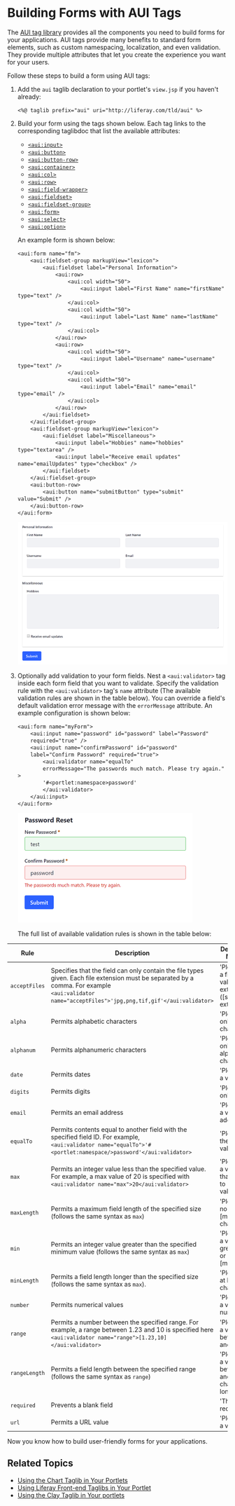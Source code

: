 # Building Forms with AUI Tags

The [AUI tag library](https://docs.liferay.com/portal/7.2-latest/taglibs/util-taglib/aui/tld-summary.html) provides all the components you need to build forms for your applications. AUI tags provide many benefits to standard form elements, such as custom namespacing, localization, and even validation. They provide multiple attributes that let you create the experience you want for your users. 

Follow these steps to build a form using AUI tags:

1. Add the `aui` taglib declaration to your portlet's `view.jsp` if you haven't  already:

    ```markup
    <%@ taglib prefix="aui" uri="http://liferay.com/tld/aui" %>
    ```

1. Build your form using the tags shown below. Each tag links to the corresponding taglibdoc that list the available attributes:

    * [`<aui:input>`](https://docs.liferay.com/ce/portal/7.2-latest/taglibs/util-taglib/aui/input.html)
    * [`<aui:button>`](https://docs.liferay.com/ce/portal/7.2-latest/taglibs/util-taglib/aui/button.html)
    * [`<aui:button-row>`](https://docs.liferay.com/ce/portal/7.2-latest/taglibs/util-taglib/aui/button-row.html)
    * [`<aui:container>`](https://docs.liferay.com/ce/portal/7.2-latest/taglibs/util-taglib/aui/container.html)
    * [`<aui:col>`](https://docs.liferay.com/ce/portal/7.2-latest/taglibs/util-taglib/aui/col.html)
    * [`<aui:row>`](https://docs.liferay.com/ce/portal/7.2-latest/taglibs/util-taglib/aui/row.html)
    * [`<aui:field-wrapper>`](https://docs.liferay.com/ce/portal/7.2-latest/taglibs/util-taglib/aui/field-wrapper.html)
    * [`<aui:fieldset>`](https://docs.liferay.com/ce/portal/7.2-latest/taglibs/util-taglib/aui/fieldset.html)
    * [`<aui:fieldset-group>`](https://docs.liferay.com/ce/portal/7.2-latest/taglibs/util-taglib/aui/fieldset-group.html)
    * [`<aui:form>`](https://docs.liferay.com/ce/portal/7.2-latest/taglibs/util-taglib/aui/form.html)
    * [`<aui:select>`](https://docs.liferay.com/ce/portal/7.2-latest/taglibs/util-taglib/aui/select.html)
    * [`<aui:option>`](https://docs.liferay.com/ce/portal/7.2-latest/taglibs/util-taglib/aui/option.html)

    An example form is shown below:

    ```markup
    <aui:form name="fm">
    	<aui:fieldset-group markupView="lexicon">
    		<aui:fieldset label="Personal Information">
    			<aui:row>
    				<aui:col width="50">
    					<aui:input label="First Name" name="firstName" type="text" />
    				</aui:col>
    				<aui:col width="50">
    					<aui:input label="Last Name" name="lastName" type="text" />
    				</aui:col>
    			</aui:row>
    			<aui:row>
    				<aui:col width="50">
    					<aui:input label="Username" name="username" type="text" />
    				</aui:col>
    				<aui:col width="50">
    					<aui:input label="Email" name="email" type="email" />
    				</aui:col>
    			</aui:row>
    		</aui:fieldset>
    	</aui:fieldset-group>
    	<aui:fieldset-group markupView="lexicon">
    		<aui:fieldset label="Miscellaneous">
    			<aui:input label="Hobbies" name="hobbies" type="textarea" />
    			<aui:input label="Receive email updates" name="emailUpdates" type="checkbox" />
    		</aui:fieldset>
    	</aui:fieldset-group>
    	<aui:button-row>
    		<aui:button name="submitButton" type="submit" value="Submit" />
    	</aui:button-row>
    </aui:form>
    ```

    ![The AUI tags provide everything you need to build forms for your applications.](./building-forms-with-aui-tags/images/01.png)

1. Optionally add validation to your form fields. Nest a `<aui:validator>` tag inside each form field that you want to validate. Specify the validation rule with the `<aui:validator>` tag's `name` attribute (The available validation rules are shown in the table below). You can override a field's default validation error message with the `errorMessage` attribute. An  example configuration is shown below:

    ```markup
    <aui:form name="myForm">
        <aui:input name="password" id="password" label="Password" 
        required="true" />
        <aui:input name="confirmPassword" id="password" 
        label="Confirm Password" required="true">
            <aui:validator name="equalTo" 
            errorMessage="The passwords much match. Please try again." >
            '#<portlet:namespace>password'
            </aui:validator>
        </aui:input>
    </aui:form>
    ```

    ![The AUI tags also provide validation for form fields.](./building-forms-with-aui-tags/images/02.png)

    The full list of available validation rules is shown in the table below:

| Rule | Description | Default Error Message |
| --- | --- | --- |
| `acceptFiles` | Specifies that the field can only contain the file types given. Each file extension must be separated by a comma. For example </br> `<aui:validator name="acceptFiles">'jpg,png,tif,gif'</aui:validator>` | 'Please enter a file with a valid extension ([supported extensions]).' |
| `alpha` | Permits alphabetic characters | 'Please enter only alpha characters.' |
| `alphanum` | Permits alphanumeric characters | 'Please enter only alphanumeric characters.' |
| `date` | Permits dates | 'Please enter a valid date.' |
| `digits` | Permits digits | 'Please enter only digits.' |
| `email` | Permits an email address | 'Please enter a valid email address.' |
| `equalTo` | Permits contents equal to another field with the specified field ID. For example, </br> `<aui:validator name="equalTo">'#<portlet:namespace/>password'</aui:validator>` | 'Please enter the same value again.' |
| `max` | Permits an integer value less than the specified value. For example, a max value of 20 is specified with </br> `<aui:validator name="max">20</aui:validator>` | 'Please enter a value less than or equal to [max value].' |
| `maxLength` | Permits a maximum field length of the specified size (follows the same syntax as `max`) | 'Please enter no more than [max] characters.' |
| `min` | Permits an integer value greater than the specified minimum value (follows the same syntax as `max`) | 'Please enter a value greater than or equal to [min value].' |
| `minLength` | Permits a field length longer than the specified size (follows the same syntax as `max`). | 'Please enter at least [min] characters.' |
| `number` | Permits numerical values | 'Please enter a valid number.' |
| `range` | Permits a number between the specified range. For example, a range between 1.23 and 10 is specified here </br> `<aui:validator name="range">[1.23,10]</aui:validator>` | 'Please enter a value between [0] and [1].' |
| `rangeLength` | Permits a field length between the specified range (follows the same syntax as `range`)  | 'Please enter a value between [0] and [1] characters long.' |
| `required` | Prevents a blank field  | 'This field is required.' |
| `url` | Permits a URL value | 'Please enter a valid URL.' |

Now you know how to build user-friendly forms for your applications.

## Related Topics

* [Using the Chart Taglib in Your Portlets](https://help.liferay.com/hc/en-us/articles/360028832592-Using-the-Chart-Taglib-in-Your-Portlets)
* [Using Liferay Front-end Taglibs in Your Portlet](https://help.liferay.com/hc/en-us/articles/360028832272-Using-Liferay-Front-end-Taglibs-in-Your-Portlet)
* [Using the Clay Taglib in Your portlets](https://help.liferay.com/hc/en-us/articles/360029145411-Using-the-Clay-Taglib-in-Your-portlets)